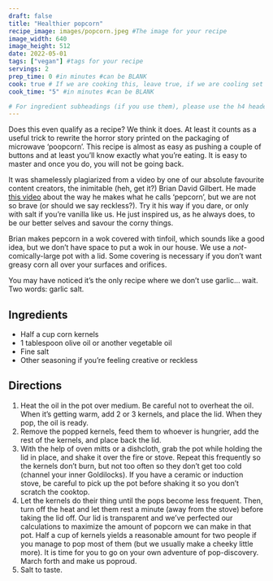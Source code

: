 ```yaml
---
draft: false
title: "Healthier popcorn"
recipe_image: images/popcorn.jpeg #The image for your recipe
image_width: 640
image_height: 512
date: 2022-05-01
tags: ["vegan"] #tags for your recipe
servings: 2
prep_time: 0 #in minutes #can be BLANK
cook: true # If we are cooking this, leave true, if we are cooling set to false
cook_time: "5" #in minutes #can be BLANK

# For ingredient subheadings (if you use them), please use the h4 header.  For print view I have those elements targeted
---
```


Does this even qualify as a recipe? We think it does. At least it counts as a useful trick to rewrite the horror story printed on the packaging of microwave ‘poopcorn’. This recipe is almost as easy as pushing a couple of buttons and at least you’ll know exactly what you’re eating. It is easy to master and once you do, you will not be going back.

It was shamelessly plagiarized from a video by one of our absolute favourite content creators, the inimitable (heh, get it?) Brian David Gilbert. He made [this video](https://youtu.be/3fG8rNHUspU) about the way he makes what he calls ‘pepcorn’, but we are not so brave (or should we say reckless?). Try it his way if you dare, or only with salt if you’re vanilla like us. He just inspired us, as he always does, to be our better selves and savour the corny things.

Brian makes pepcorn in a wok covered with tinfoil, which sounds like a good idea, but we don’t have space to put a wok in our house. We use a *not*-comically-large pot with a lid. Some covering is necessary if you don’t want greasy corn all over your surfaces and orifices.

You may have noticed it’s the only recipe where we don’t use garlic… wait. Two words: garlic salt.


## Ingredients

- Half a cup corn kernels
- 1 tablespoon olive oil or another vegetable oil
- Fine salt
- Other seasoning if you’re feeling creative or reckless


## Directions

1. Heat the oil in the pot over medium. Be careful not to overheat the oil. When it’s getting warm, add 2 or 3 kernels, and place the lid. When they pop, the oil is ready. 
2. Remove the popped kernels, feed them to whoever is hungrier, add the rest of the kernels, and place back the lid.
3. With the help of oven mitts or a dishcloth, grab the pot while holding the lid in place, and shake it over the fire or stove. Repeat this frequently so the kernels don’t burn, but not too often so they don’t get too cold (channel your inner Goldilocks). If you have a ceramic or induction stove, be careful to pick up the pot before shaking it so you don’t scratch the cooktop.
4. Let the kernels do their thing until the pops become less frequent. Then, turn off the heat and let them rest a minute (away from the stove) before taking the lid off. Our lid is transparent and we’ve perfected our calculations to maximize the amount of popcorn we can make in that pot. Half a cup of kernels yields a reasonable amount for two people if you manage to pop most of them (but we usually make a cheeky little more). It is time for you to go on your own adventure of pop-discovery. March forth and make us poproud.
5. Salt to taste.

